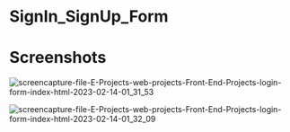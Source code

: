 # SignIn_SignUp_Form

# Screenshots
![screencapture-file-E-Projects-web-projects-Front-End-Projects-login-form-index-html-2023-02-14-01_31_53](https://user-images.githubusercontent.com/42013687/218606848-13216e6c-ca5d-4153-b577-b3eba64a4edb.png)

![screencapture-file-E-Projects-web-projects-Front-End-Projects-login-form-index-html-2023-02-14-01_32_09](https://user-images.githubusercontent.com/42013687/218606843-9ffe58ac-cb1d-4e6a-bd87-43e2b3eb878d.png)

